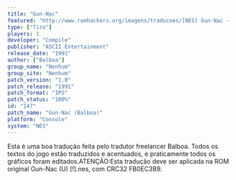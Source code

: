 ```yaml
---
title: "Gun-Nac"
featured: "http://www.romhackers.org/imagens/traducoes/[NES] Gun-Nac - Balboa - 1.png"
type: ["Tiro"]
players: 1
developer: "Compile"
publisher: "ASCII Entertainment"
release_date: "1991"
author: ["Balboa"]
group_name: "Nenhum"
group_site: "Nenhum"
patch_version: "1.0"
patch_release: "1991"
patch_format: "IPS"
patch_status: "100%"
id: "147"
patch_name: "Gun-Nac (Balboa)"
platform: "Console"
system: "NES"
---
```


Esta é uma boa tradução feita pelo tradutor freelancer Balboa. Todos os textos do jogo estão traduzidos e acentuados, e praticamente todos os gráficos foram editados.ATENÇÃO:Esta tradução deve ser aplicada na ROM original Gun-Nac (U) [!].nes, com CRC32 FB0EC3B9.